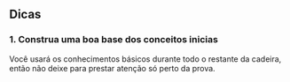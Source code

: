 ## Dicas

### 1. Construa uma boa base dos conceitos inicias

Você usará os conhecimentos básicos durante todo o restante da cadeira, então não deixe para prestar atenção só perto da prova.

